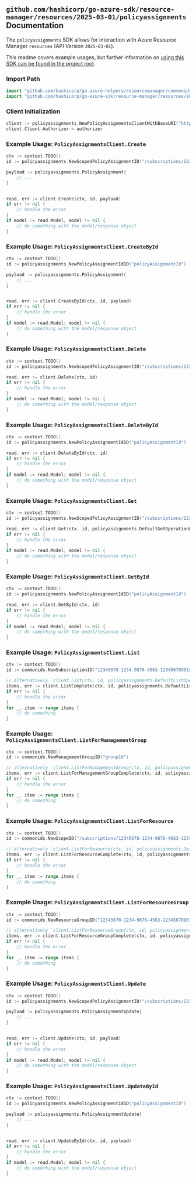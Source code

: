 
## `github.com/hashicorp/go-azure-sdk/resource-manager/resources/2025-03-01/policyassignments` Documentation

The `policyassignments` SDK allows for interaction with Azure Resource Manager `resources` (API Version `2025-03-01`).

This readme covers example usages, but further information on [using this SDK can be found in the project root](https://github.com/hashicorp/go-azure-sdk/tree/main/docs).

### Import Path

```go
import "github.com/hashicorp/go-azure-helpers/resourcemanager/commonids"
import "github.com/hashicorp/go-azure-sdk/resource-manager/resources/2025-03-01/policyassignments"
```


### Client Initialization

```go
client := policyassignments.NewPolicyAssignmentsClientWithBaseURI("https://management.azure.com")
client.Client.Authorizer = authorizer
```


### Example Usage: `PolicyAssignmentsClient.Create`

```go
ctx := context.TODO()
id := policyassignments.NewScopedPolicyAssignmentID("/subscriptions/12345678-1234-9876-4563-123456789012/resourceGroups/some-resource-group", "policyAssignmentName")

payload := policyassignments.PolicyAssignment{
	// ...
}


read, err := client.Create(ctx, id, payload)
if err != nil {
	// handle the error
}
if model := read.Model; model != nil {
	// do something with the model/response object
}
```


### Example Usage: `PolicyAssignmentsClient.CreateById`

```go
ctx := context.TODO()
id := policyassignments.NewPolicyAssignmentIdID("policyAssignmentId")

payload := policyassignments.PolicyAssignment{
	// ...
}


read, err := client.CreateById(ctx, id, payload)
if err != nil {
	// handle the error
}
if model := read.Model; model != nil {
	// do something with the model/response object
}
```


### Example Usage: `PolicyAssignmentsClient.Delete`

```go
ctx := context.TODO()
id := policyassignments.NewScopedPolicyAssignmentID("/subscriptions/12345678-1234-9876-4563-123456789012/resourceGroups/some-resource-group", "policyAssignmentName")

read, err := client.Delete(ctx, id)
if err != nil {
	// handle the error
}
if model := read.Model; model != nil {
	// do something with the model/response object
}
```


### Example Usage: `PolicyAssignmentsClient.DeleteById`

```go
ctx := context.TODO()
id := policyassignments.NewPolicyAssignmentIdID("policyAssignmentId")

read, err := client.DeleteById(ctx, id)
if err != nil {
	// handle the error
}
if model := read.Model; model != nil {
	// do something with the model/response object
}
```


### Example Usage: `PolicyAssignmentsClient.Get`

```go
ctx := context.TODO()
id := policyassignments.NewScopedPolicyAssignmentID("/subscriptions/12345678-1234-9876-4563-123456789012/resourceGroups/some-resource-group", "policyAssignmentName")

read, err := client.Get(ctx, id, policyassignments.DefaultGetOperationOptions())
if err != nil {
	// handle the error
}
if model := read.Model; model != nil {
	// do something with the model/response object
}
```


### Example Usage: `PolicyAssignmentsClient.GetById`

```go
ctx := context.TODO()
id := policyassignments.NewPolicyAssignmentIdID("policyAssignmentId")

read, err := client.GetById(ctx, id)
if err != nil {
	// handle the error
}
if model := read.Model; model != nil {
	// do something with the model/response object
}
```


### Example Usage: `PolicyAssignmentsClient.List`

```go
ctx := context.TODO()
id := commonids.NewSubscriptionID("12345678-1234-9876-4563-123456789012")

// alternatively `client.List(ctx, id, policyassignments.DefaultListOperationOptions())` can be used to do batched pagination
items, err := client.ListComplete(ctx, id, policyassignments.DefaultListOperationOptions())
if err != nil {
	// handle the error
}
for _, item := range items {
	// do something
}
```


### Example Usage: `PolicyAssignmentsClient.ListForManagementGroup`

```go
ctx := context.TODO()
id := commonids.NewManagementGroupID("groupId")

// alternatively `client.ListForManagementGroup(ctx, id, policyassignments.DefaultListForManagementGroupOperationOptions())` can be used to do batched pagination
items, err := client.ListForManagementGroupComplete(ctx, id, policyassignments.DefaultListForManagementGroupOperationOptions())
if err != nil {
	// handle the error
}
for _, item := range items {
	// do something
}
```


### Example Usage: `PolicyAssignmentsClient.ListForResource`

```go
ctx := context.TODO()
id := commonids.NewScopeID("/subscriptions/12345678-1234-9876-4563-123456789012/resourceGroups/some-resource-group")

// alternatively `client.ListForResource(ctx, id, policyassignments.DefaultListForResourceOperationOptions())` can be used to do batched pagination
items, err := client.ListForResourceComplete(ctx, id, policyassignments.DefaultListForResourceOperationOptions())
if err != nil {
	// handle the error
}
for _, item := range items {
	// do something
}
```


### Example Usage: `PolicyAssignmentsClient.ListForResourceGroup`

```go
ctx := context.TODO()
id := commonids.NewResourceGroupID("12345678-1234-9876-4563-123456789012", "example-resource-group")

// alternatively `client.ListForResourceGroup(ctx, id, policyassignments.DefaultListForResourceGroupOperationOptions())` can be used to do batched pagination
items, err := client.ListForResourceGroupComplete(ctx, id, policyassignments.DefaultListForResourceGroupOperationOptions())
if err != nil {
	// handle the error
}
for _, item := range items {
	// do something
}
```


### Example Usage: `PolicyAssignmentsClient.Update`

```go
ctx := context.TODO()
id := policyassignments.NewScopedPolicyAssignmentID("/subscriptions/12345678-1234-9876-4563-123456789012/resourceGroups/some-resource-group", "policyAssignmentName")

payload := policyassignments.PolicyAssignmentUpdate{
	// ...
}


read, err := client.Update(ctx, id, payload)
if err != nil {
	// handle the error
}
if model := read.Model; model != nil {
	// do something with the model/response object
}
```


### Example Usage: `PolicyAssignmentsClient.UpdateById`

```go
ctx := context.TODO()
id := policyassignments.NewPolicyAssignmentIdID("policyAssignmentId")

payload := policyassignments.PolicyAssignmentUpdate{
	// ...
}


read, err := client.UpdateById(ctx, id, payload)
if err != nil {
	// handle the error
}
if model := read.Model; model != nil {
	// do something with the model/response object
}
```
